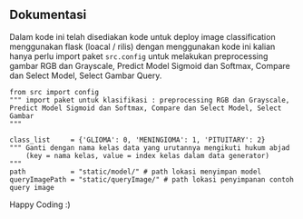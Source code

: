 ## Dokumentasi

Dalam kode ini telah disediakan kode untuk deploy image classification menggunakan flask (loacal / rilis) dengan menggunakan kode ini kalian hanya perlu import paket `src.config` untuk melakukan preprocessing gambar RGB dan Grayscale, Predict Model Sigmoid dan Softmax, Compare dan Select Model, Select Gambar Query.

```
from src import config 
""" import paket untuk klasifikasi : preprocessing RGB dan Grayscale, 
Predict Model Sigmoid dan Softmax, Compare dan Select Model, Select Gambar
"""

class_list     = {'GLIOMA': 0, 'MENINGIOMA': 1, 'PITUITARY': 2} 
""" Ganti dengan nama kelas data yang urutannya mengikuti hukum abjad 
    (key = nama kelas, value = index kelas dalam data generator)
"""
path           = "static/model/" # path lokasi menyimpan model
queryImagePath = "static/queryImage/" # path lokasi penyimpanan contoh query image
```

Happy Coding :)

